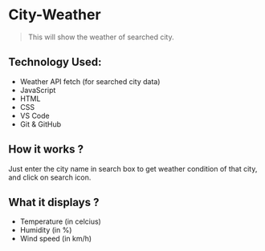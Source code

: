 # City-Weather
>This will show the weather of searched city.

## Technology Used:
* Weather API fetch (for searched city data)
* JavaScript
* HTML
* CSS
* VS Code
* Git & GitHub

## How it works ?
Just enter the city name in search box to get weather condition of that city, and click on search icon.

## What it displays ?
* Temperature (in celcius)
* Humidity (in %)
* Wind speed (in km/h)